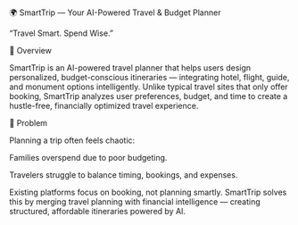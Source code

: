 🌍 SmartTrip — Your AI-Powered Travel & Budget Planner

“Travel Smart. Spend Wise.”

🧠 Overview

SmartTrip is an AI-powered travel planner that helps users design personalized, budget-conscious itineraries — integrating hotel, flight, guide, and monument options intelligently.
Unlike typical travel sites that only offer booking, SmartTrip analyzes user preferences, budget, and time to create a hustle-free, financially optimized travel experience.

🚀 Problem

Planning a trip often feels chaotic:

Families overspend due to poor budgeting.

Travelers struggle to balance timing, bookings, and expenses.

Existing platforms focus on booking, not planning smartly.
SmartTrip solves this by merging travel planning with financial intelligence — creating structured, affordable itineraries powered by AI.
